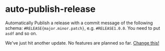 # auto-publish-release
Automatically Publish a release with a commit message of the following schema: `#RELEASE{major.minor.patch}`, e.g. `#RELEASE1.0.0`.
You need to put `asdf` and so on.





We've just hit another update. No features are planned so far. [Change this!](https://github.com/BlenderDefender/auto-publish-release/issues/new/choose)
<!-- CHANGELOG -->

<!-- CHANGELOG -->

